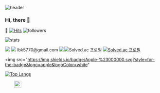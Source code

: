 ![header](https://capsule-render.vercel.app/api?type=soft&color=auto&height=80&section=header&text=Always%20be%20happy&fontSize=30)
### Hi, there 👋  
👊 [![Hits](https://hits.seeyoufarm.com/api/count/incr/badge.svg?url=https%3A%2F%2Fgithub.com%2FLimByungkuk&count_bg=%23002DF9&title_bg=%23F207FB&icon=&icon_color=%23F30000&title=hits&edge_flat=false)](https://hits.seeyoufarm.com)
![followers](https://img.shields.io/github/followers/LimByungkuk?style=social)

![stats](https://github-readme-stats-git-masterrstaa-rickstaa.vercel.app/api?username=LimByungkuk&&show_icons=true&theme=radical)

<img src="https://img.shields.io/badge/Python-3766AB?style=flat-square&logo=Python&logoColor=white"/>
<img src="https://img.shields.io/badge/Gmail-D14836?style=for-the-badge&logo=gmail&logoColor=white"/> lbk5770@gmail.com
<img src="https://img.shields.io/badge/Gmail-d14836?style=flat-square&logo=Gmail&logoColor=white&link=mailto:lbk5770@gmail.com)(mailto:lbk5770@gmail.com)   
     
[![Solved.ac 프로필](http://mazassumnida.wtf/api/v2/generate_badge?boj=dla5324)](https://solved.ac/dla5324)
[![Solved.ac
프로필](http://mazassumnida.wtf/api/mini/generate_badge?boj=dla5324)](https://solved.ac/dla5324)

<img src="https://img.shields.io/badge/Apple-%23000000.svg?style=for-the-badge&logo=apple&logoColor=white"
  
[![Top Langs](https://github-readme-stats.vercel.app/api/top-langs/?username=LimByungkuk&layout=compact)](https://github.com/LimByungkuk/github-readme-stats)

<a href="https://www.instagram.com/bbangkku_/">
    <img src="http://img.shields.io/badge/-Instagram-222222?style=flat&logo=Instagram&link=https://www.instagram.com/bbangkku_/"
        style="height : 23px; margin-left : 30px; margin-right : 30px;"/>
</a>



<!--
**LimByungkuk/LimByungkuk** is a ✨ _special_ ✨ repository because its `README.md` (this file) appears on your GitHub profile.

Here are some ideas to get you started:

- 🔭 I’m currently working on ...
- 🌱 I’m currently learning ...
- 👯 I’m looking to collaborate on ...
- 🤔 I’m looking for help with ...
- 💬 Ask me about ...
- 📫 How to reach me: ...
- 😄 Pronouns: ...
- ⚡ Fun fact: ...
-->
